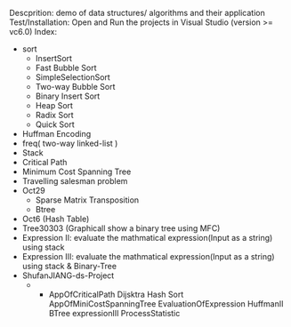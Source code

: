 Descprition: demo of data structures/ algorithms and their application
Test/Installation: Open and Run the projects in Visual Studio (version >= vc6.0) 
Index:
- sort
	- InsertSort
	- Fast Bubble Sort
	- SimpleSelectionSort
	- Two-way Bubble Sort
	- Binary Insert Sort
	- Heap Sort
	- Radix Sort
	- Quick Sort
- Huffman Encoding
- freq( two-way linked-list )
- Stack
- Critical Path
- Minimum Cost Spanning Tree
- Travelling salesman problem
- Oct29
	- Sparse Matrix Transposition
	- Btree
- Oct6 (Hash Table)
- Tree30303 (Graphicall show a binary tree using MFC)
- Expression II: evaluate the mathmatical expression(Input as a string) using stack
- Expression III: evaluate the mathmatical expression(Input as a string) using stack & Binary-Tree
- ShufanJIANG-ds-Project
	- - AppOfCriticalPath          Dijsktra                Hash              Sort
		AppOfMiniCostSpanningTree  EvaluationOfExpression  HuffmanII
		BTree                      expressionIII           ProcessStatistic
